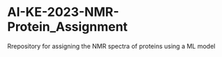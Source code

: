 # AI-KE-2023-NMR-Protein_Assignment
Rrepository for assigning the NMR spectra of proteins using a ML model
